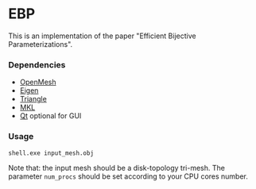 # EBP
This is an implementation of the paper "Efficient Bijective Parameterizations".

### Dependencies
* [OpenMesh](https://www.graphics.rwth-aachen.de/software/openmesh/download/)
* [Eigen](http://eigen.tuxfamily.org/)
* [Triangle](http://www.cs.cmu.edu/~quake/triangle.html)
* [MKL](https://software.intel.com/content/www/us/en/develop/tools/oneapi/components/onemkl.html#gs.8lvw52)
* [Qt](http://download.qt.io/archive/qt/) optional for GUI

### Usage

```
shell.exe input_mesh.obj
```
Note that: the input mesh should be a disk-topology tri-mesh. The parameter `num_procs` should be set according to your CPU cores number.
